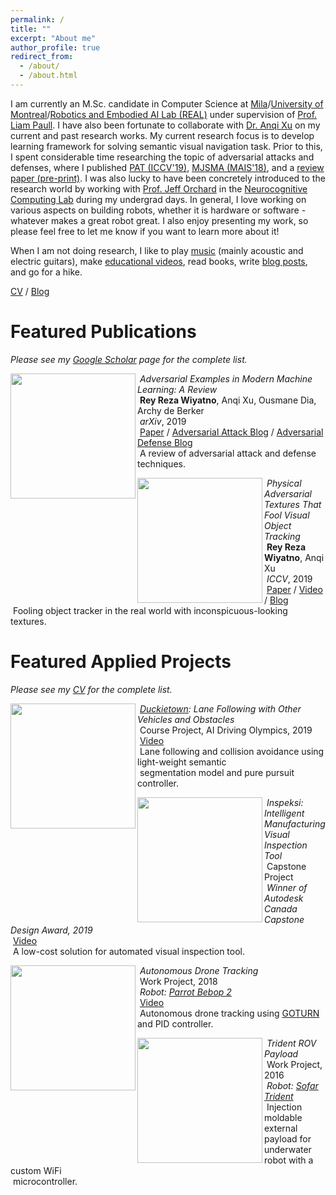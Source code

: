 ```yaml
---
permalink: /
title: ""
excerpt: "About me"
author_profile: true
redirect_from: 
  - /about/
  - /about.html
---
```


I am currently an M.Sc. candidate in Computer Science at [Mila](https://mila.quebec/)/[University of Montreal](https://www.umontreal.ca/)/[Robotics and Embodied AI Lab (REAL)](https://montrealrobotics.ca/) under supervision of [Prof. Liam Paull](https://liampaull.ca/). I have also been fortunate to collaborate with [Dr. Anqi Xu](https://anqixu.me/) on my current and past research works. My current research focus is to develop learning framework for solving semantic visual navigation task. Prior to this, I spent considerable time researching the topic of adversarial attacks and defenses, where I published [PAT (ICCV'19)](https://arxiv.org/abs/1904.11042), [MJSMA (MAIS'18)](https://arxiv.org/abs/1808.07945), and a [review paper (pre-print)](https://arxiv.org/abs/1911.05268). I was also lucky to have been concretely introduced to the research world by working with [Prof. Jeff Orchard](https://cs.uwaterloo.ca/~jorchard/uw/) in the [Neurocognitive Computing Lab](https://cs.uwaterloo.ca/~jorchard/uw/NeuroCog.html) during my undergrad days. In general, I love working on various aspects on building robots, whether it is hardware or software - whatever makes a great robot great. I also enjoy presenting my work, so please feel free to let me know if you want to learn more about it!

When I am not doing research, I like to play [music](https://www.youtube.com/watch?v=wVyzb9negkQ&feature=youtu.be&ab_channel=ReyWiyatno) (mainly acoustic and electric guitars), make [educational videos](https://www.youtube.com/playlist?list=PLyBs52SktWk5h39aCsAiweM1A4z5fVcoQ), read books, write [blog posts](https://rrwiyatn.github.io/blog/), and go for a hike.

[CV](https://rrwiyatn.github.io/files/CV_REY_WIYATNO.pdf) / [Blog](https://rrwiyatn.github.io/blog/)

Featured Publications
======

*Please see my [Google Scholar](https://scholar.google.com/citations?hl=en&user=XKSXVPAAAAAJ) page for the complete list.*

<img align="left" width="200" height="200" src="https://rrwiyatn.github.io/images/adversarial_review_thumbnail.png">

  &nbsp;*Adversarial Examples in Modern Machine Learning: A Review*<br/>
  &nbsp;**Rey Reza Wiyatno**, Anqi Xu, Ousmane Dia, Archy de Berker<br/>
  &nbsp;*arXiv*, 2019<br/>
  &nbsp;[Paper](https://arxiv.org/abs/1911.05268) / [Adversarial Attack Blog](https://medium.com/element-ai-research-lab/tricking-a-machine-into-thinking-youre-milla-jovovich-b19bf322d55c) / [Adversarial Defense Blog](https://www.elementai.com/news/2019/securing-machine-learning-models-against-adversarial-attacks)<br/>
  &nbsp;A review of adversarial attack and defense techniques.

<img align="left" width="200" height="200" src="https://rrwiyatn.github.io/images/pat_thumbnail.jpg">

  &nbsp;*Physical Adversarial Textures That Fool Visual Object Tracking*<br/>
  &nbsp;**Rey Reza Wiyatno**, Anqi Xu<br/>
  &nbsp;*ICCV*, 2019<br/>
  &nbsp;[Paper](https://arxiv.org/abs/1904.11042) / [Video](https://arxiv.org/src/1904.11042v2/anc/supplementary_video.mp4) / [Blog](https://www.elementai.com/news/2019/physical-adversarial-textures-that-fool-visual-object-tracking)<br/>
  &nbsp;Fooling object tracker in the real world with inconspicuous-looking textures.

Featured Applied Projects
======

*Please see my [CV](https://rrwiyatn.github.io/files/CV_REY_WIYATNO.pdf) for the complete list.*

<img align="left" width="200" height="200" src="https://rrwiyatn.github.io/images/lfv_thumbnail.png">

  &nbsp;*[Duckietown](https://www.duckietown.org/): Lane Following with Other Vehicles and Obstacles*<br/>
  &nbsp;Course Project, AI Driving Olympics, 2019<br/>
  &nbsp;[Video](https://www.youtube.com/watch?v=BPbTiOgFPM0&feature=youtu.be)<br/>
  &nbsp;Lane following and collision avoidance using light-weight semantic<br/>
  &nbsp;segmentation model and pure pursuit controller.

<img align="left" width="200" height="200" src="https://rrwiyatn.github.io/images/inspeksi_thumbnail.png">

  &nbsp;*Inspeksi: Intelligent Manufacturing Visual Inspection Tool*<br/>
  &nbsp;Capstone Project<br/>
  &nbsp;*Winner of Autodesk Canada Capstone Design Award, 2019*<br/>
  &nbsp;[Video](https://www.youtube.com/watch?v=vNWAx3gE_QY&t=1s)<br/>
  &nbsp;A low-cost solution for automated visual inspection tool.

<img align="left" width="200" height="200" src="https://rrwiyatn.github.io/images/drone_tracking_thumbnail.png">

  &nbsp;*Autonomous Drone Tracking*<br/>
  &nbsp;Work Project, 2018<br/>
  &nbsp;*Robot: [Parrot Bebop 2](https://www.parrot.com/us/drones/parrot-bebop-2)*<br/>
  &nbsp;[Video](https://www.youtube.com/watch?v=mSCGFm3M71A)<br/>
  &nbsp;Autonomous drone tracking using [GOTURN](https://arxiv.org/abs/1604.01802) and PID controller.

<img align="left" width="200" height="200" src="https://rrwiyatn.github.io/images/trident_payload_thumbnail.png">

  &nbsp;*Trident ROV Payload*<br/>
  &nbsp;Work Project, 2016<br/>
  &nbsp;*Robot: [Sofar Trident](https://www.sofarocean.com/products/trident)*<br/>
  &nbsp;Injection moldable external payload for underwater robot with a custom WiFi<br/>
  &nbsp;microcontroller.

<!-- Education
======
* M.Sc. Candidate in Computer Science, Montreal Institute of Learning Algorithms - University of Montreal
  * Advisor: Prof. Liam Paull
  * Topic: Robotics and Machine Learning (TBD)
* B.ASc. in Mechatronics Engineering, Honours, Co-operative Program, University of Waterloo, Class of 2019
  * Graduation Awards: Dean's Honours List, With Distinction -->

<!-- Research Experience
======
* Research Intern - Element AI (January 2018 - Present)
  * Advisor: Dr. Anqi Xu
  * Topic: Robotics, adversarial examples
* Research Assistant - Neurocognitive Computing Lab at the University of Waterloo (September 2017 - December 2017)
  * Advisor: Prof. Jeff Orchard
  * Topic: Computational neuroscience, neural networks -->

<!-- Industrial Experience
======
* Backend and Deep Learning Engineer - Canon Innovation Lab (May 2017 - August 2017)
* Mechatronics Engineer - OpenROV (now Sofar Ocean) (May 2016 - December 2016)
* Computer Vision, Human Machine Interface, and Test Engineer - Flex, Automotive Division (formerly Flextronics) (January 2016 - April 2016)
* Computer Vision, Human Machine Interface, and Test Engineer - Flex, Automotive Division (formerly Flextronics) (May 2015 - August 2015) -->

<!-- Skills & Knowledge
======

**Machine Learning:**
CNN, RNN, LSTM, autoencoders, Generative Adversarial Networks (GAN), adversarial domain adaptation (e.g., CycleGAN, etc.), adversarial attacks, adversarial defenses, explainability (e.g., Class Activation Mapping, Grad-CAM, etc.), meta learning (e.g., Model-Agnostic Meta-Learning (MAML), Prototypical Networks, etc.), semantic visual navigation, reinforcement learning (basics)

**Computer Vision:**
Object detection (e.g, RCNN, Fast(er) RCNN, Single Shot Multibox Detector (SSD), etc.), object tracking (e.g., GOTURN, SiamFC, etc.), image segmentation (e.g., Fully Convolutional Networks (FCN), Tiramisu One Hundred Layers, U-Net, etc.), object pose estimation (e.g. PoseCNN, etc.), human pose estimation (e.g., 3D pose estimation via adversarial learning, DeepPose, Convolutional Pose Machines, Stacked Hourglass Networks, etc.), camera relocalization (PoseNet, SPP-Net, etc.), classical vision algorithms (e.g., edge detectors, Hough transform, optical flow, etc.), stereo geometry

**Control Theory:**
Proportional-integral-derivative (PID) controller, controller/plant discretization, controller emulation, pole placement designs, state-space models, direct design of digital controller, system identification

**Software Design Tools:** 
Keras, TensorFlow, ROS, Gazebo, MoveIt, NumPy, SciPy, OpenCV, ScikitLearn, C, C++, Python, Lua, Matlab, AVR, Arduino, Processing, Docker, Flask, LabVIEW, Linux, Mac, Windows

**Hardware Design Tools:**
​Altium, Eagle, LTSpice, Autodesk Inventor, OpenSCAD, SolidWorks, ANSYS, ANSYS AIM

**Robotics (Firmware/Electrical):** 
Microcontrollers & SoC (e.g., Arduino, RaspberryPi, NVIDIA Jetson, etc.), Wi-Fi microcontrollers, circuits design, PCB layout, electronics troubleshooting, SMD soldering, rework​

**Robotics (Mechanical):**
CAD, product design, design for manufacturing, design for assembly, finite element analysis, injection molding, rapid prototyping, additive manufacturing, laser cutting -->
